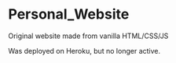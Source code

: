 # Personal_Website

Original website made from vanilla HTML/CSS/JS

Was deployed on Heroku, but no longer active.
